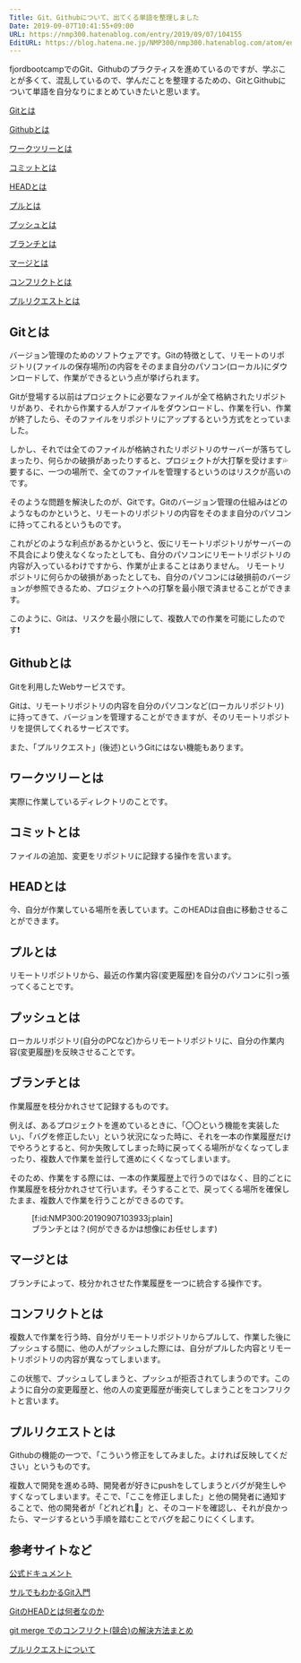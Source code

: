 ```yaml
---
Title: Git、Githubについて、出てくる単語を整理しました
Date: 2019-09-07T10:41:55+09:00
URL: https://nmp300.hatenablog.com/entry/2019/09/07/104155
EditURL: https://blog.hatena.ne.jp/NMP300/nmp300.hatenablog.com/atom/entry/26006613423206250
---
```


fjordbootcampでのGit、Githubのプラクティスを進めているのですが、学ぶことが多くて、混乱しているので、学んだことを整理するための、GitとGithubについて単語を自分なりにまとめていきたいと思います。

[Gitとは](#Gitとは)

[Githubとは](#Githubとは)

[ワークツリーとは](#ワークツリーとは)

[コミットとは](#コミットとは)

[HEADとは](#HEADとは)

[プルとは](#プルとは)

[プッシュとは](#プッシュとは)

[ブランチとは](#ブランチとは)

[マージとは](#マージとは)

[コンフリクトとは](#コンフリクトとは)

[プルリクエストとは](#プルリクエストとは)

## Gitとは

バージョン管理のためのソフトウェアです。Gitの特徴として、リモートのリポジトリ(ファイルの保存場所)の内容をそのまま自分のパソコン(ローカル)にダウンロードして、作業ができるという点が挙げられます。

Gitが登場する以前はプロジェクトに必要なファイルが全て格納されたリポジトリがあり、それから作業する人がファイルをダウンロードし、作業を行い、作業が終了したら、そのファイルをリポジトリにアップするという方式をとっていました。

しかし、それでは全てのファイルが格納されたリポジトリのサーバーが落ちてしまったり、何らかの破損があったりすると、プロジェクトが大打撃を受けます💦要するに、一つの場所で、全てのファイルを管理するというのはリスクが高いのです。

そのような問題を解決したのが、Gitです。Gitのバージョン管理の仕組みはどのようなものかというと、リモートのリポジトリの内容をそのまま自分のパソコンに持ってこれるというものです。

これがどのような利点があるかというと、仮にリモートリポジトリがサーバーの不具合により使えなくなったとしても、自分のパソコンにリモートリポジトリの内容が入っているわけですから、作業が止まることはありません。
リモートリポジトリに何らかの破損があったとしても、自分のパソコンには破損前のバージョンが参照できるため、プロジェクトへの打撃を最小限で済ませることができます。

このように、Gitは、リスクを最小限にして、複数人での作業を可能にしたのです❗️


## Githubとは
Gitを利用したWebサービスです。

Gitは、リモートリポジトリの内容を自分のパソコンなど(ローカルリポジトリ)に持ってきて、バージョンを管理することができますが、そのリモートリポジトリを提供してくれるサービスです。

また、「プルリクエスト」(後述)というGitにはない機能もあります。


## ワークツリーとは
実際に作業しているディレクトリのことです。


## コミットとは
ファイルの追加、変更をリポジトリに記録する操作を言います。


## HEADとは
今、自分が作業している場所を表しています。このHEADは自由に移動させることができます。


## プルとは
リモートリポジトリから、最近の作業内容(変更履歴)を自分のパソコンに引っ張ってくることです。


## プッシュとは
ローカルリポジトリ(自分のPCなど)からリモートリポジトリに、自分の作業内容(変更履歴)を反映させることです。


## ブランチとは
作業履歴を枝分かれさせて記録するものです。

例えば、あるプロジェクトを進めているときに、「〇〇という機能を実装したい」、「バグを修正したい」という状況になった時に、それを一本の作業履歴だけでやろうとすると、何か失敗してしまった時に戻ってくる場所がなくなってしまったり、複数人で作業を並行して進めにくくなってしまいます。

そのため、作業をする際には、一本の作業履歴上で行うのではなく、目的ごとに作業履歴を枝分かれさせて行います。そうすることで、戻ってくる場所を確保したまま、複数人で作業を行うことができるのです。

<figure class="figure-image figure-image-fotolife" title="ブランチとは？(何ができるかは想像にお任せします)">[f:id:NMP300:20190907103933j:plain]<figcaption>ブランチとは？(何ができるかは想像にお任せします)</figcaption></figure>


## マージとは
ブランチによって、枝分かれさせた作業履歴を一つに統合する操作です。


## コンフリクトとは
複数人で作業を行う時、自分がリモートリポジトリからプルして、作業した後にプッシュする間に、他の人がプッシュした際には、自分がプルした内容とリモートリポジトリの内容が異なってしまいます。

この状態で、プッシュしてしまうと、プッシュが拒否されてしまうのです。このように自分の変更履歴と、他の人の変更履歴が衝突してしまうことをコンフリクトと言います。

## プルリクエストとは
Githubの機能の一つで、「こういう修正をしてみました。よければ反映してください」というものです。

複数人で開発を進める時、開発者が好きにpushをしてしまうとバグが発生しやすくなってしまいます。そこで、「ここを修正しました」と他の開発者に通知することで、他の開発者が「どれどれ🤔」と、そのコードを確認し、それが良かったら、マージするという手順を踏むことでバグを起こりにくくします。


## 参考サイトなど
[公式ドキュメント](https://git-scm.com/book/ja/v2)

[サルでもわかるGit入門](https://backlog.com/ja/git-tutorial/)

[GitのHEADとは何者なのか](https://qiita.com/ymzk-jp/items/00ff664da60c37458aaa)

[git merge でのコンフリクト(競合)の解決方法まとめ](http://www-creators.com/archives/1938#git_merge-2)

[プルリクエストについて](https://laraweb.net/environment/1543/)
